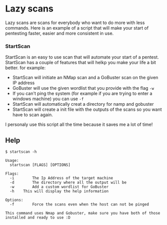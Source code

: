 # Lazy scans

Lazy scans are scans for everybody who want  to do more with less commands. Here is an example of a script that will make your start of pentesting faster, easier and more consistent in use. 

### StartScan

StartScan is an easy to use scan that will automate your start of a pentest. StartScan has a couple of features that will helkp you make your life a bit better. for example:
- StartScan will initiate an NMap scan and a GoBuster scan on the given IP address
- GoBuster will use the given wordlist that you provide with the flag `-w`
- If you can't ping the system (for example if you are trying to enter a windows machine) you can use `-f`
- StartScan will automatically creat a directory for namp and gobuster 
- StartScan will create a init file with the outputs of the scans so you want have to scan again.

I personaly use this script all the time because it saves me a lot of time! 

## Help
```
$ startscan -h

Usage:
  startscan [FLAGS] [OPTIONS]

Flags: 
  -i 		The Ip Address of the target machine
  -d 		The directory where all the output will be
  -w 		Add a custom wordlist for GoBuster
  -h    This will display the help information

Options:
  -f 		Force the scans even when the host can not be pinged

This command uses Nmap and Gobuster, make sure you have both of those installed and ready to use :D
```
